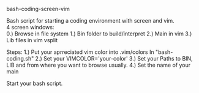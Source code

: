 bash-coding-screen-vim

Bash script for starting a coding environment with screen and vim. \
4 screen windows: \
0.) Browse in file system 
1.) Bin folder to build/interpret 
2.) Main in vim 
3.) Lib files in vim vsplit

Steps:
1.) Put your aprreciated vim color into .vim/colors
In "bash-coding.sh"
2.) Set your VIMCOLOR='your-color'
3.) Set your Paths to BIN, LIB and from where you want to browse usually.
4.) Set the name of your main

Start your bash script.
